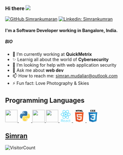 <!-- <p style="display: flex;">
  <h3> Hi there  <img src="https://media.giphy.com/media/mGcNjsfWAjY5AEZNw6/giphy.gif" width="50"> </h3> 
</p> -->

### Hi there <img src="https://media.giphy.com/media/mGcNjsfWAjY5AEZNw6/giphy.gif" width="50">

[![GitHub Simrankumaran](https://img.shields.io/github/followers/Simrankumaran?label=follow&style=social)](https://github.com/Simrankumaran)
[![Linkedin: Simrankumran](https://img.shields.io/badge/-Simrankumran-blue?style=flat-square&logo=Linkedin&logoColor=white&link=https://www.linkedin.com/in/simran-kumaran/)](https://www.linkedin.com/in/simran-kumaran/)

#### I'm a Software Developer working in Bangalore, India.

##### BIO

- 🔭 I’m currently working at **QuickMetrix**
- ✨ Learnig all about the world of **Cybersecurity**
- 🤔 I’m looking for help with web application security
- 💬 Ask me about **web dev**
- 📫 How to reach me: [simran.mudaliar@outlook.com](simran.mudaliar@outlook.com)
- ⚡ Fun fact: Love Photography & Skies

## Programming Languages

<p align="left">
    <a href="https://go.dev/" target="_blank" rel="noreferrer">
        <img src="https://cdn.jsdelivr.net/gh/devicons/devicon/icons/go/go-original-wordmark.svg" width="40" height="40"/>
    </a>
    <a href="https://www.python.org" target="_blank" rel="noreferrer">
        <img src="https://raw.githubusercontent.com/devicons/devicon/master/icons/python/python-original.svg" alt="python" width="40" height="40" />
    </a>
    <a href="https://www.javascript.com/" target="_blank" rel="noreferrer">
        <img src="https://cdn.jsdelivr.net/gh/devicons/devicon/icons/javascript/javascript-original.svg" width="40" height="40" />
    </a>
    <a href="https://vuejs.org/" target="_blank" rel="noreferrer">
            <img src="https://cdn.jsdelivr.net/gh/devicons/devicon/icons/vuejs/vuejs-original.svg" width="40" height="40" />
    </a>
    <a href="https://reactjs.org/" target="_blank" rel="noreferrer">
        <img src="https://raw.githubusercontent.com/devicons/devicon/master/icons/react/react-original-wordmark.svg" alt="react" width="40" height="40" />
    </a>
    <a href="https://www.w3.org/html/" target="_blank" rel="noreferrer">
        <img src="https://raw.githubusercontent.com/devicons/devicon/master/icons/html5/html5-original-wordmark.svg" alt="html5" width="40" height="40" />
    </a>
    <a href="https://www.w3schools.com/css/" target="_blank" rel="noreferrer">
        <img src="https://raw.githubusercontent.com/devicons/devicon/master/icons/css3/css3-original-wordmark.svg" alt="css3" width="40" height="40" />
    </a>
</p>


## [Simran](https://github.com/Simrankumaran/)

![VisitorCount](https://profile-counter.glitch.me/Simrankumaran/count.svg)

